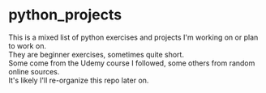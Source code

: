 # python_projects
This is a mixed list of python exercises and projects I'm working on or plan to work on.\
They are beginner exercises, sometimes quite short.\
Some come from the Udemy course I followed, some others from random online sources.\
It's likely I'll re-organize this repo later on.